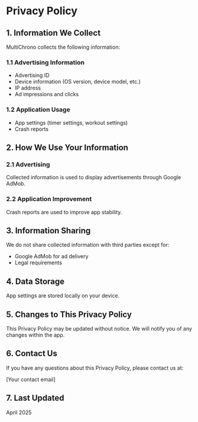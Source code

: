 # Privacy Policy

## 1. Information We Collect

MultiChrono collects the following information:

### 1.1 Advertising Information
- Advertising ID
- Device information (OS version, device model, etc.)
- IP address
- Ad impressions and clicks

### 1.2 Application Usage
- App settings (timer settings, workout settings)
- Crash reports

## 2. How We Use Your Information

### 2.1 Advertising
Collected information is used to display advertisements through Google AdMob.

### 2.2 Application Improvement
Crash reports are used to improve app stability.

## 3. Information Sharing

We do not share collected information with third parties except for:
- Google AdMob for ad delivery
- Legal requirements

## 4. Data Storage

App settings are stored locally on your device.

## 5. Changes to This Privacy Policy

This Privacy Policy may be updated without notice. We will notify you of any changes within the app.

## 6. Contact Us

If you have any questions about this Privacy Policy, please contact us at:

[Your contact email]

## 7. Last Updated

April 2025
